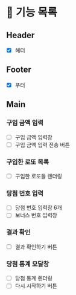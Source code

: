# 🎯 기능 목록

## Header

- [x] 헤더

## Footer

- [x] 푸터

## Main

### 구입 금액 입력

- [ ]  구입 금액 입력창
- [ ]  구입 금액 입력 전송 버튼

### 구입한 로또 목록

- [ ]  구입한 로또들 렌더링

### 당첨 번호 입력

- [ ]  당첨 번호 입력창 6개
- [ ]  보너스 번호 입력창

### 결과 확인

- [ ]  결과 확인하기 버튼

### 당첨 통계 모달창

- [ ]  당첨 통계 렌더링
- [ ]  다시 시작하기 버튼